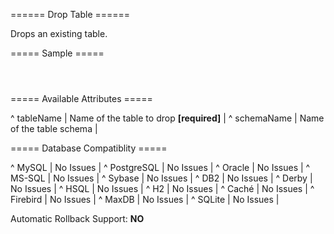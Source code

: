 ====== Drop Table ======

Drops an existing table.

===== Sample =====

<code xml>
<dropTable tableName="person" schemaName="mySchema"/>
</code>

===== Available Attributes =====

^ tableName  | Name of the table to drop **[required]**  | 
^ schemaName  | Name of the table schema  | 


===== Database Compatiblity =====

^ MySQL  | No Issues  | 
^ PostgreSQL  | No Issues  | 
^ Oracle  | No Issues  | 
^ MS-SQL  | No Issues  | 
^ Sybase  | No Issues  | 
^ DB2  | No Issues  | 
^ Derby  | No Issues  | 
^ HSQL  | No Issues  | 
^ H2  | No Issues  | 
^ Caché  | No Issues  | 
^ Firebird  | No Issues  | 
^ MaxDB  | No Issues  | 
^ SQLite  | No Issues  |

Automatic Rollback Support: **NO**